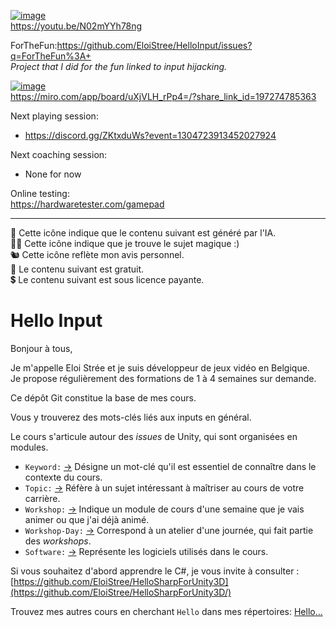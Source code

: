 
[![image](https://github.com/user-attachments/assets/feb20381-2d48-4ba5-915e-1b47261b3b25)](https://youtu.be/N02mYYh78ng)  
https://youtu.be/N02mYYh78ng  


ForTheFun:https://github.com/EloiStree/HelloInput/issues?q=ForTheFun%3A+  
_Project that I did for the fun linked to input hijacking._  



[![image](https://github.com/user-attachments/assets/d384adbc-ad05-4e33-96f8-5dcfcd13aa6c)](https://miro.com/app/board/uXjVLH_rPp4=/?share_link_id=197274785363)  
https://miro.com/app/board/uXjVLH_rPp4=/?share_link_id=197274785363  


Next playing session:
- https://discord.gg/ZKtxduWs?event=1304723913452027924


Next coaching session:
- None for now


Online testing:   
https://hardwaretester.com/gamepad

---------------

🤖 Cette icône indique que le contenu suivant est généré par l'IA.  
🧙‍♂️ Cette icône indique que je trouve le sujet magique :)  
🐿️ Cette icône reflète mon avis personnel.  
🌱 Le contenu suivant est gratuit.  
💲 Le contenu suivant est sous licence payante.

# Hello Input

Bonjour à tous,

Je m'appelle Eloi Strée et je suis développeur de jeux vidéo en Belgique.  
Je propose régulièrement des formations de 1 à 4 semaines sur demande.

Ce dépôt Git constitue la base de mes cours.

Vous y trouverez des mots-clés liés aux inputs en général.  

Le cours s'articule autour des *issues* de Unity, qui sont organisées en modules.

- `Keyword:` [->](https://github.com/EloiStree/HelloUnityKeywordForJunior/issues?q=keyword) Désigne un mot-clé qu'il est essentiel de connaître dans le contexte du cours.
- `Topic:` [->](https://github.com/EloiStree/HelloUnityKeywordForJunior/issues?q=topic) Réfère à un sujet intéressant à maîtriser au cours de votre carrière.
- `Workshop:` [->](https://github.com/EloiStree/HelloUnityKeywordForJunior/issues?q=workshop) Indique un module de cours d'une semaine que je vais animer ou que j'ai déjà animé.
- `Workshop-Day:` [->](https://github.com/EloiStree/HelloUnityKeywordForJunior/issues?q=workshop-day) Correspond à un atelier d'une journée, qui fait partie des *workshops*.
- `Software:` [->](https://github.com/EloiStree/HelloUnityKeywordForJunior/issues?q=software) Représente les logiciels utilisés dans le cours.

Si vous souhaitez d'abord apprendre le C#, je vous invite à consulter :  
[https://github.com/EloiStree/HelloSharpForUnity3D](https://github.com/EloiStree/HelloSharpForUnity3D/)  

Trouvez mes autres cours en cherchant `Hello` dans mes répertoires:
[Hello... ](https://github.com/EloiStree?tab=repositories&q=Hello&type=&language=&sort=)
